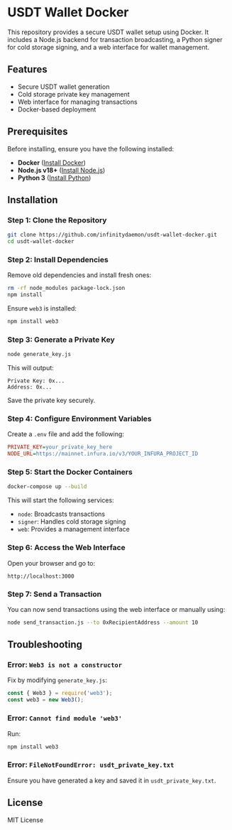 # USDT Wallet Docker

This repository provides a secure USDT wallet setup using Docker. It includes a Node.js backend for transaction broadcasting, a Python signer for cold storage signing, and a web interface for wallet management.

## Features
- Secure USDT wallet generation
- Cold storage private key management
- Web interface for managing transactions
- Docker-based deployment

## Prerequisites
Before installing, ensure you have the following installed:
- **Docker** ([Install Docker](https://docs.docker.com/get-docker/))
- **Node.js v18+** ([Install Node.js](https://nodejs.org/))
- **Python 3** ([Install Python](https://www.python.org/downloads/))

## Installation

### Step 1: Clone the Repository
```bash
git clone https://github.com/infinitydaemon/usdt-wallet-docker.git
cd usdt-wallet-docker
```

### Step 2: Install Dependencies
Remove old dependencies and install fresh ones:
```bash
rm -rf node_modules package-lock.json
npm install
```

Ensure `web3` is installed:
```bash
npm install web3
```

### Step 3: Generate a Private Key
```bash
node generate_key.js
```
This will output:
```
Private Key: 0x...
Address: 0x...
```
Save the private key securely.

### Step 4: Configure Environment Variables
Create a `.env` file and add the following:
```ini
PRIVATE_KEY=your_private_key_here
NODE_URL=https://mainnet.infura.io/v3/YOUR_INFURA_PROJECT_ID
```

### Step 5: Start the Docker Containers
```bash
docker-compose up --build
```
This will start the following services:
- `node`: Broadcasts transactions
- `signer`: Handles cold storage signing
- `web`: Provides a management interface

### Step 6: Access the Web Interface
Open your browser and go to:
```
http://localhost:3000
```

### Step 7: Send a Transaction
You can now send transactions using the web interface or manually using:
```bash
node send_transaction.js --to 0xRecipientAddress --amount 10
```

## Troubleshooting

### Error: `Web3 is not a constructor`
Fix by modifying `generate_key.js`:
```js
const { Web3 } = require('web3');
const web3 = new Web3();
```

### Error: `Cannot find module 'web3'`
Run:
```bash
npm install web3
```

### Error: `FileNotFoundError: usdt_private_key.txt`
Ensure you have generated a key and saved it in `usdt_private_key.txt`.

## License
MIT License

